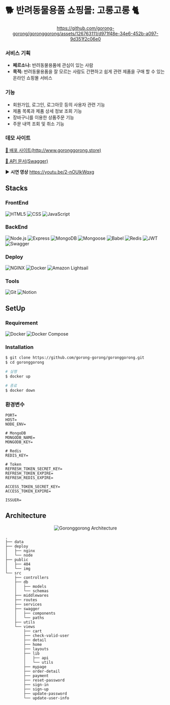 # 🐕 반려동물용품 쇼핑몰: 고롱고롱 🐈

<div align="center">

https://github.com/gorong-gorong/goronggorong/assets/126763111/d971f48e-34e6-452b-a097-9d351f2c06e0


</div>

### 서비스 기획

- **페르소나:** 반려동물용품에 관심이 있는 사람
- **목적:** 반려동물용품을 잘 모르는 사람도 간편하고 쉽게 관련 제품을 구매 할 수 있는 온라인 쇼핑몰 서비스

### 기능

- 회원가입, 로그인, 로그아웃 등의 사용자 관련 기능
- 제품 목록과 제품 상세 정보 조회 기능
- 장바구니를 이용한 상품주문 기능
- 주문 내역 조회 및 취소 기능

### 데모 사이트

[🔗 배포 사이트(http://www.goronggorong.store)](http://www.goronggorong.store/)

[🔗 API 문서(Swagger)](http://www.goronggorong.store/api-docs)

▶️ **시연 영상** https://youtu.be/2-nOUlkWqxg

## Stacks

### FrontEnd

<div>
  <img alt="HTML5" src="https://img.shields.io/badge/HTML5-E34F26?style=flat&logo=html5&logoColor=white">
  <img alt="CSS" src="https://img.shields.io/badge/CSS-1572B6?style=flat&logo=css3&logoColor=white">
  <img alt="JavaScript" src="https://img.shields.io/badge/Javascript-F7DF1E?style=flat&logo=javascript&logoColor=white">
</div>

### BackEnd

<div>
  <img alt="Node.js" src="https://img.shields.io/badge/Node.js-339933?style=flat&logo=Node.js&logoColor=white">
  <img alt="Express" src="https://img.shields.io/badge/Express-000000?style=flat&logo=Express&logoColor=white">
  <img alt="MongoDB" src="https://img.shields.io/badge/MongoDB-47A248?style=flat&logo=MongoDB&logoColor=white">
  <img alt="Mongoose" src="https://img.shields.io/badge/Mongoose-880000?style=flat&logo=Mongoose&logoColor=white">
  <img alt="Babel" src="https://img.shields.io/badge/Babel-F9DC3E?style=flat&logo=Babel&logoColor=white">
  <img alt="Redis" src="https://img.shields.io/badge/Redis-DC382D?style=flat&logo=Redis&logoColor=white">
  <img alt="JWT" src="https://img.shields.io/badge/JWT-000000?style=flat&logo=jsonwebtokens&logoColor=white">
  <img alt="Swagger" src="https://img.shields.io/badge/Swagger-85EA2D?style=flat&logo=Swagger&logoColor=white">
</div>

### Deploy

<div>
  <img alt="NGINX" src="https://img.shields.io/badge/NGINX-009639?style=flat&logo=NGINX&logoColor=white">
  <img alt="Docker" src="https://img.shields.io/badge/Docker-2496ED?style=flat&logo=Docker&logoColor=white">
  <img alt="Amazon Lightsail" src="https://img.shields.io/badge/Amazon Lightsail-E17107?style=flat&logoColor=white">
</div>

### Tools

<div>
  <img alt="Git" src="https://img.shields.io/badge/Git-F05032?style=flat&logo=Git&logoColor=white">
  <img alt="Notion" src="https://img.shields.io/badge/Notion-000000?style=flat&logo=Notion&logoColor=white">
</div>

## SetUp

### Requirement

<div>
  <img alt="Docker" src="https://img.shields.io/badge/Docker-24.0.5-2496ED?style=flat&logo=Docker&logoColor=white">
  <img alt="Docker Compose" src="https://img.shields.io/badge/Docker Compose-2.20.2-2496ED?style=flat&logo=Docker Compose&logoColor=white">
</div>

### Installation

```bash
$ git clone https://github.com/gorong-gorong/goronggorong.git
$ cd goronggorong

# 실행
$ docker up

# 종료
$ docker down
```

### 환경변수

```
PORT=
HOST=
NODE_ENV=

# MongoDB
MONGODB_NAME=
MONGODB_KEY=

# Redis
REDIS_KEY=

# Token
REFRESH_TOKEN_SECRET_KEY=
REFRESH_TOKEN_EXPIRE=
REFRESH_REDIS_EXPIRE=

ACCESS_TOKEN_SECRET_KEY=
ACCESS_TOKEN_EXPIRE=

ISSUER=
```

## Architecture

<div align="center">

![Goronggorong Architecture](https://github.com/gorong-gorong/goronggorong/assets/67633810/0a0df318-2a8e-4609-afe1-e8272bfc393d)

</div>

```
.
├── data
├── deploy
│   ├── nginx
│   └── node
├── public
│   ├── 404
│   └── img
└── src
    ├── controllers
    ├── db
    │   ├── models
    │   └── schemas
    ├── middlewares
    ├── routes
    ├── services
    ├── swagger
    │   ├── components
    │   └── paths
    ├── utils
    └── views
        ├── cart
        ├── check-valid-user
        ├── detail
        ├── home
        ├── layouts
        ├── lib
        │   ├── api
        │   └── utils
        ├── mypage
        ├── order-detail
        ├── payment
        ├── reset-password
        ├── sign-in
        ├── sign-up
        ├── update-password
        └── update-user-info
```
